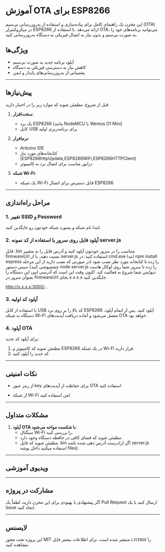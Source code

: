 # آموزش OTA برای ESP8266

این مخزن یک راهنمای کامل برای پیاده‌سازی و استفاده از به‌روزرسانی بی‌سیم (OTA) در میکروکنترلر ESP8266 ارائه می‌دهد. با استفاده از OTA، می‌توانید برنامه‌های خود را به صورت بی‌سیم و بدون نیاز به اتصال فیزیکی به دستگاه به‌روزرسانی کنید.

## ویژگی‌ها
- آپلود برنامه جدید به صورت بی‌سیم
- کاهش نیاز به دسترسی فیزیکی به دستگاه
- پشتیبانی از به‌روزرسانی‌های پایدار و ایمن

---

## پیش‌نیازها
قبل از شروع، مطمئن شوید که موارد زیر را در اختیار دارید:

1. **سخت‌افزار**:
   - یک برد ESP8266 (مانند NodeMCU یا Wemos D1 Mini)
   - کابل USB برای برنامه‌ریزی اولیه

2. **نرم‌افزار**:
   - Arduino IDE
   - کتابخانه‌های مورد نیاز (ESP8266httpUpdate,ESP8266WiFi,ESP8266HTTPClient)
   - درایور مناسب برای اتصال برد به کامپیوتر

3. **شبکه Wi-Fi**:
   - یک شبکه Wi-Fi قابل دسترس برای اتصال ESP8266

---

## مراحل راه‌اندازی

### 1. تغییر SSID و Password 
ابتدا نام شبکه و پسورد شبکه خودتون رو جایگذین کنید.


### 2. آپلود فایل روی سرور یا استفاده از کد نمونه server.js
فایل .bin متناسب را در سرور خودتون آپلود کنید و آدرس فایل را به متغییر firmwareUrl نسبت دهید.
یا از server.js استفاده کنید:
در cmd.exe ابتدا npm install express را زده تا کتابخانه مورد نظر نصب شود (در صورتی که نصب دارید از این مرحله چشمپوشی کنید)
سپس دستور node server.js را زده تا سرور شما روی لوکال هاست دیوایس شما شروع به فعالیت کند.
اکنون وقت این است که آدرسی ایپی این دستگاه را بعنوان سرور در firmwareUrl بجای x.x.x.x جایگذین کنید.

http://x.x.x.x:3000/...


### 3. آپلود کد اولیه
با استفاده از کابل USB کد بالا را بر روی برد ESP8266 آپلود کنید. پس از اتمام آپلود، دستگاه به شبکه Wi-Fi متصل می‌شود و آماده دریافت آپدیت‌های OTA خواهد بود.

### 4. آپلود OTA
برای آپلود کد جدید:
1. مطمئن شوید که کامپیوتر و ESP8266 در یک شبکه Wi-Fi قرار دارند.
3. کد جدید را آپلود کنید.

---

## نکات امنیتی
- از رمز عبور key برای حفاظت از آپدیت‌های OTA استفاده کنید

- از شبکه Wi-Fi امن استفاده کنید.

---

## مشکلات متداول


1. **آپلود OTA با شکست مواجه می‌شود**:
   - سیگنال Wi-Fi را بررسی کنید.
   - مطمئن شوید که فضای کافی در حافظه دستگاه وجود دارد.
   - مطمئن شوید که فایل .bin درست آدرس ذهی شده باشد(اگر از server.js استفاده میکنید داخل پوشه files).

---

## ویدیوی آموزشی


---

## مشارکت در پروژه
اگر پیشنهادی یا بهبودی برای این مخزن دارید، لطفاً یک Pull Request ارسال کنید یا یک Issue ایجاد کنید.

---

## لایسنس
این پروژه تحت مجوز MIT منتشر شده است. برای اطلاعات بیشتر فایل `LICENSE` را مشاهده کنید.

